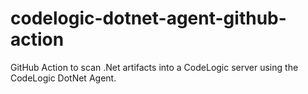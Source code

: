 # codelogic-dotnet-agent-github-action
GitHub Action to scan .Net artifacts into a CodeLogic server using the CodeLogic DotNet Agent.
